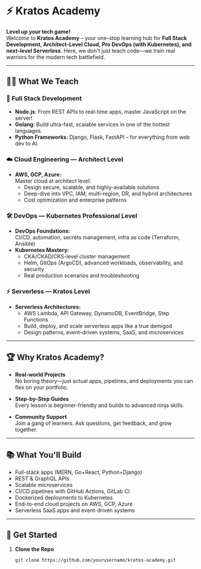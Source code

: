 # ⚡️ Kratos Academy

**Level up your tech game!**  
Welcome to **Kratos Academy** – your one-stop learning hub for **Full Stack Development, Architect-Level Cloud, Pro DevOps (with Kubernetes), and next-level Serverless**. Here, we don't just teach code—we train real warriors for the modern tech battlefield.

---

## 🧑‍💻 What We Teach

### 🚀 Full Stack Development
- **Node.js**: From REST APIs to real-time apps, master JavaScript on the server!
- **Golang**: Build ultra-fast, scalable services in one of the hottest languages.
- **Python Frameworks**: Django, Flask, FastAPI – for everything from web dev to AI.

### ☁️ Cloud Engineering — **Architect Level**
- **AWS, GCP, Azure:**  
  Master cloud at architect level:  
  - Design secure, scalable, and highly-available solutions  
  - Deep-dive into VPC, IAM, multi-region, DR, and hybrid architectures  
  - Cost optimization and enterprise patterns

### 🛠️ DevOps — **Kubernetes Professional Level**
- **DevOps Foundations:**  
  CI/CD, automation, secrets management, infra as code (Terraform, Ansible)
- **Kubernetes Mastery:**  
  - CKA/CKAD/CKS-level cluster management  
  - Helm, GitOps (ArgoCD), advanced workloads, observability, and security  
  - Real production scenarios and troubleshooting

### ⚡ Serverless — **Kratos Level**
- **Serverless Architectures:**  
  - AWS Lambda, API Gateway, DynamoDB, EventBridge, Step Functions  
  - Build, deploy, and scale serverless apps like a true demigod  
  - Design patterns, event-driven systems, SaaS, and microservices

---

## 🏆 Why Kratos Academy?

- **Real-world Projects**  
  No boring theory—just actual apps, pipelines, and deployments you can flex on your portfolio.

- **Step-by-Step Guides**  
  Every lesson is beginner-friendly and builds to advanced ninja skills.

- **Community Support**  
  Join a gang of learners. Ask questions, get feedback, and grow together.

---

## 📚 What You'll Build

- Full-stack apps (MERN, Go+React, Python+Django)
- REST & GraphQL APIs
- Scalable microservices
- CI/CD pipelines with GitHub Actions, GitLab CI
- Dockerized deployments to Kubernetes
- End-to-end cloud projects on AWS, GCP, Azure
- Serverless SaaS apps and event-driven systems

---

## 🚦 Get Started

1. **Clone the Repo**  
   ```bash
   git clone https://github.com/yourusername/kratos-academy.git
